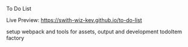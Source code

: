 To Do List

Live Preview: https://swith-wiz-kev.github.io/to-do-list

setup webpack and tools for assets, output and development
todoItem factory
